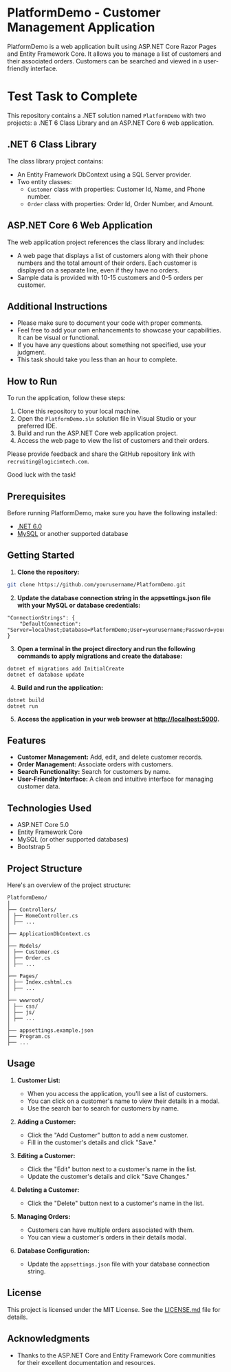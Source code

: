 # PlatformDemo - Customer Management Application

PlatformDemo is a web application built using ASP.NET Core Razor Pages and Entity Framework Core. It allows you to manage a list of customers and their associated orders. Customers can be searched and viewed in a user-friendly interface.
# Test Task to Complete

This repository contains a .NET solution named `PlatformDemo` with two projects: a .NET 6 Class Library and an ASP.NET Core 6 web application.

## .NET 6 Class Library

The class library project contains:
- An Entity Framework DbContext using a SQL Server provider.
- Two entity classes:
  - `Customer` class with properties: Customer Id, Name, and Phone number.
  - `Order` class with properties: Order Id, Order Number, and Amount.

## ASP.NET Core 6 Web Application

The web application project references the class library and includes:
- A web page that displays a list of customers along with their phone numbers and the total amount of their orders. Each customer is displayed on a separate line, even if they have no orders.
- Sample data is provided with 10-15 customers and 0-5 orders per customer.

## Additional Instructions

- Please make sure to document your code with proper comments.
- Feel free to add your own enhancements to showcase your capabilities. It can be visual or functional.
- If you have any questions about something not specified, use your judgment.
- This task should take you less than an hour to complete.

## How to Run

To run the application, follow these steps:

1. Clone this repository to your local machine.
2. Open the `PlatformDemo.sln` solution file in Visual Studio or your preferred IDE.
3. Build and run the ASP.NET Core web application project.
4. Access the web page to view the list of customers and their orders.

Please provide feedback and share the GitHub repository link with `recruiting@logicimtech.com`.

Good luck with the task!

## Prerequisites

Before running PlatformDemo, make sure you have the following installed:

- [.NET 6.0](https://dotnet.microsoft.com/download/dotnet/6.0)
- [MySQL](https://www.mysql.com/downloads/) or another supported database

## Getting Started

1. **Clone the repository:**

```bash
git clone https://github.com/yourusername/PlatformDemo.git
```

2. **Update the database connection string in the appsettings.json file with your MySQL or database credentials:**
```
"ConnectionStrings": {
    "DefaultConnection": "Server=localhost;Database=PlatformDemo;User=yourusername;Password=yourpassword;"
}
```
3. **Open a terminal in the project directory and run the following commands to apply migrations and create the database:**
```
dotnet ef migrations add InitialCreate
dotnet ef database update
```
4. **Build and run the application:**
```
dotnet build
dotnet run
```
5. **Access the application in your web browser at [http://localhost:5000](http://localhost:5000).**

## Features

- **Customer Management:** Add, edit, and delete customer records.
- **Order Management:** Associate orders with customers.
- **Search Functionality:** Search for customers by name.
- **User-Friendly Interface:** A clean and intuitive interface for managing customer data.

## Technologies Used

- ASP.NET Core 5.0
- Entity Framework Core
- MySQL (or other supported databases)
- Bootstrap 5

## Project Structure

Here's an overview of the project structure:

```
PlatformDemo/
│
├── Controllers/
│ ├── HomeController.cs
│ ├── ...
│
├── ApplicationDbContext.cs
│
├── Models/
│ ├── Customer.cs
│ ├── Order.cs
│ ├── ...
│
├── Pages/
│ ├── Index.cshtml.cs
│ ├── ...
│
├── wwwroot/
│ ├── css/
│ ├── js/
│ ├── ...
│
├── appsettings.example.json
├── Program.cs
├── ...
```


## Usage

1. **Customer List:**

   - When you access the application, you'll see a list of customers.
   - You can click on a customer's name to view their details in a modal.
   - Use the search bar to search for customers by name.

2. **Adding a Customer:**

   - Click the "Add Customer" button to add a new customer.
   - Fill in the customer's details and click "Save."

3. **Editing a Customer:**

   - Click the "Edit" button next to a customer's name in the list.
   - Update the customer's details and click "Save Changes."

4. **Deleting a Customer:**

   - Click the "Delete" button next to a customer's name in the list.

5. **Managing Orders:**

   - Customers can have multiple orders associated with them.
   - You can view a customer's orders in their details modal.

6. **Database Configuration:**

   - Update the `appsettings.json` file with your database connection string.

## License

This project is licensed under the MIT License. See the [LICENSE.md](LICENSE.md) file for details.

## Acknowledgments

- Thanks to the ASP.NET Core and Entity Framework Core communities for their excellent documentation and resources.

